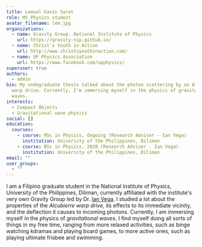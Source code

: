 ```yaml
---
title: Lemuel Gavin Saret
role: MS Physics student
avatar_filename: lem.jpg
organizations:
  - name: Gravity Group, National Institute of Physics
    url: https://gravity-nip.github.io/
  - name: Christ's Youth in Action
    url: http://www.christsyouthinaction.com/
  - name: UP Physics Association
    url: https://www.facebook.com/upphysics/
superuser: true
authors:
  - admin
bio: My undegraduate thesis talked about the photon scattering by an Alcubierre
  warp drive. Currently, I'm immersing myself in the physics of gravitational
  waves.
interests:
  - Compact Objects
  - Gravitational wave physics
social: []
education:
  courses:
    - course: MSc in Physics, Ongoing (Research Adviser - Ian Vega)
      institution: University of the Philippines, Diliman
    - course: BSc in Physics, 2020 (Research Adviser - Ian Vega)
      institution: University of the Philippines, Diliman
email: ""
user_groups:
  - ""
---
```

I am a Filipino graduate student in the National Institute of Physics, University of the Philippines, Diliman, currently affiliated with the institute's very own Gravity Group led by Dr. [Ian Vega](https://ianvega.wixsite.com/ianvega). I studied a lot about the properties of the *Alcubierre warp drive,* its effects to its immediate vicinity, and the deflection it causes to incoming photons. Currently, I am immersing myself in the physics of *gravitational waves*. I find myself doing all sorts of things in my free time, ranging from more relaxed activities, such as binge watching kdramas and playing board games, to more active ones, such as playing ultimate frisbee and swimming.
